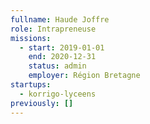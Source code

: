 ```yaml
---
fullname: Haude Joffre
role: Intrapreneuse
missions:
  - start: 2019-01-01
    end: 2020-12-31
    status: admin
    employer: Région Bretagne
startups:
  - korrigo-lyceens
previously: []
---
```

